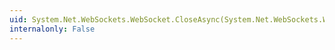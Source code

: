 ```yaml
---
uid: System.Net.WebSockets.WebSocket.CloseAsync(System.Net.WebSockets.WebSocketCloseStatus,System.String,System.Threading.CancellationToken)
internalonly: False
---
```

